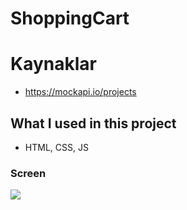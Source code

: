 # ShoppingCart

# Kaynaklar

- https://mockapi.io/projects

## What I used in this project

- HTML, CSS, JS

### Screen

![](screen.gif)
